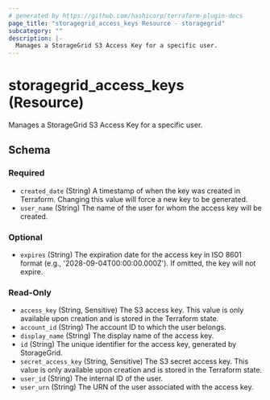 ```yaml
---
# generated by https://github.com/hashicorp/terraform-plugin-docs
page_title: "storagegrid_access_keys Resource - storagegrid"
subcategory: ""
description: |-
  Manages a StorageGrid S3 Access Key for a specific user.
---
```


# storagegrid_access_keys (Resource)

Manages a StorageGrid S3 Access Key for a specific user.



<!-- schema generated by tfplugindocs -->
## Schema

### Required

- `created_date` (String) A timestamp of when the key was created in Terraform. Changing this value will force a new key to be generated.
- `user_name` (String) The name of the user for whom the access key will be created.

### Optional

- `expires` (String) The expiration date for the access key in ISO 8601 format (e.g., '2028-09-04T00:00:00.000Z'). If omitted, the key will not expire.

### Read-Only

- `access_key` (String, Sensitive) The S3 access key. This value is only available upon creation and is stored in the Terraform state.
- `account_id` (String) The account ID to which the user belongs.
- `display_name` (String) The display name of the access key.
- `id` (String) The unique identifier for the access key, generated by StorageGrid.
- `secret_access_key` (String, Sensitive) The S3 secret access key. This value is only available upon creation and is stored in the Terraform state.
- `user_id` (String) The internal ID of the user.
- `user_urn` (String) The URN of the user associated with the access key.
